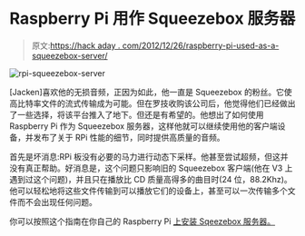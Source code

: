 # Raspberry Pi 用作 Squeezebox 服务器

> 原文:[https://hack aday . com/2012/12/26/raspberry-pi-used-as-a-squeezebox-server/](https://hackaday.com/2012/12/26/raspberry-pi-used-as-a-squeezebox-server/)

![rpi-squeezebox-server](../Images/95b0a734c3384e5cc65a3111309d08b0.png)

[Jacken]喜欢他的无损音频，正因为如此，他一直是 Squeezebox 的粉丝。它使高比特率文件的流式传输成为可能。但在罗技收购该公司后，他觉得他们已经做出了一些选择，将该平台推入了地下。但还是有希望的。他想出了如何使用 Raspberry Pi 作为 Squeezebox 服务器，这样他就可以继续使用他的客户端设备，并发布了关于 RPi 性能的细节，同时提供高质量的音频。

首先是坏消息:RPi 板没有必要的马力进行动态下采样。他甚至尝试超频，但这并没有真正帮助。好消息是，这个问题只影响旧的 Squeezebox 客户端(他在 V3 上遇到过这个问题)，并且只在播放比 CD 质量高得多的曲目时(24 位，88.2Khz)。他可以轻松地将这些文件传输到可以播放它们的设备上，甚至可以一次传输多个文件而不会出现任何问题。

你可以按照这个指南在你自己的 Raspberry Pi [上安装 Sqeezebox 服务器。](http://allthingspi.webspace.virginmedia.com/lms.php)